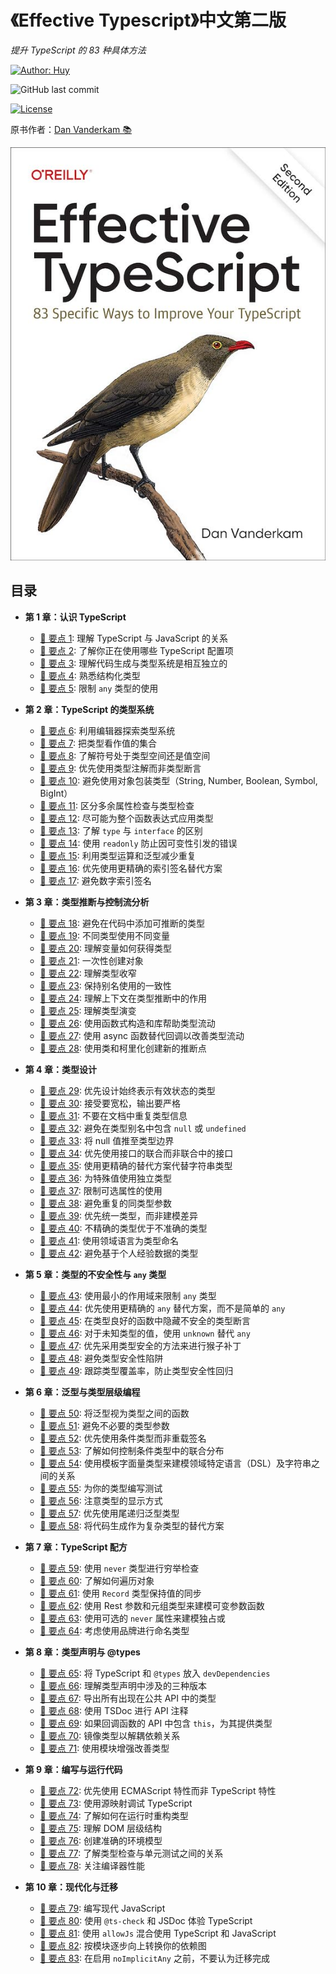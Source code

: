 # 《Effective Typescript》中文第二版

_提升 TypeScript 的 83 种具体方法_

[![Author: Huy](https://img.shields.io/badge/Author-huy-yellow)](https://github.com/rayadaschn)

![GitHub last commit](https://img.shields.io/github/last-commit/rayadaschn/effective-typeScript-2nd-edition-zh)

[![License](https://img.shields.io/badge/License-MIT-blue.svg)](https://opensource.org/licenses/MIT)

原书作者：[Dan Vanderkam 📚](https://github.com/danvk/effective-typescript)

![Effective Typescript](./imgs/cover.jpg)

## 目录

- **第 1 章：认识 TypeScript**

  - [📝 要点 1](./ch-intro/ts-vs-js.md): 理解 TypeScript 与 JavaScript 的关系
  - [📝 要点 2](./ch-intro/which-ts.md): 了解你正在使用哪些 TypeScript 配置项
  - [📝 要点 3](./ch-intro/independent.md): 理解代码生成与类型系统是相互独立的
  - [📝 要点 4](./ch-intro/structural.md): 熟悉结构化类型
  - [📝 要点 5](./ch-intro/any.md): 限制 `any` 类型的使用

- **第 2 章：TypeScript 的类型系统**

  - [📝 要点 6](./ch-types/editor.md): 利用编辑器探索类型系统
  - [📝 要点 7](./ch-types/types-as-sets.md): 把类型看作值的集合
  - [📝 要点 8](./ch-types/type-value-space.md): 了解符号处于类型空间还是值空间
  - [📝 要点 9](./ch-types/prefer-declarations-to-assertions.md): 优先使用类型注解而非类型断言
  - [📝 要点 10](./ch-types/avoid-object-wrapper-types.md): 避免使用对象包装类型（String, Number, Boolean, Symbol, BigInt）
  - [📝 要点 11](./ch-types/excess-property-checking.md): 区分多余属性检查与类型检查
  - [📝 要点 12](./ch-types/type-entire-functions.md): 尽可能为整个函数表达式应用类型
  - [📝 要点 13](./ch-types/type-vs-interface.md): 了解 `type` 与 `interface` 的区别
  - [📝 要点 14](./ch-types/readonly.md): 使用 `readonly` 防止因可变性引发的错误
  - [📝 要点 15](./ch-types/map-between-types.md): 利用类型运算和泛型减少重复
  - [📝 要点 16](./ch-types/index-for-dynamic.md): 优先使用更精确的索引签名替代方案
  - [📝 要点 17](./ch-types/number-index.md): 避免数字索引签名

- **第 3 章：类型推断与控制流分析**

  - [📝 要点 18](./ch-inference/avoid-inferable.md): 避免在代码中添加可推断的类型
  - [📝 要点 19](./ch-inference/one-var-one-type.md): 不同类型使用不同变量
  - [📝 要点 20](./ch-inference/widening.md): 理解变量如何获得类型
  - [📝 要点 21](./ch-inference/all-at-once.md): 一次性创建对象
  - [📝 要点 22](./ch-inference/narrowing.md): 理解类型收窄
  - [📝 要点 23](./ch-inference/avoid-aliasing.md): 保持别名使用的一致性
  - [📝 要点 24](./ch-inference/context-inference.md): 理解上下文在类型推断中的作用
  - [📝 要点 25](./ch-inference/evolving-any.md): 理解类型演变
  - [📝 要点 26](./ch-inference/functional-libraries.md): 使用函数式构造和库帮助类型流动
  - [📝 要点 27](./ch-inference/use-async-await.md): 使用 async 函数替代回调以改善类型流动
  - [📝 要点 28](./ch-inference/inference-sites.md): 使用类和柯里化创建新的推断点

- **第 4 章：类型设计**

  - [📝 要点 29](./ch-design/valid-states.md): 优先设计始终表示有效状态的类型
  - [📝 要点 30](./ch-design/loose-accept-strict-produce.md): 接受要宽松，输出要严格
  - [📝 要点 31](./ch-design/jsdoc-repeat.md): 不要在文档中重复类型信息
  - [📝 要点 32](./ch-design/null-in-type.md): 避免在类型别名中包含 `null` 或 `undefined`
  - [📝 要点 33](./ch-design/null-values-to-perimeter.md): 将 null 值推至类型边界
  - [📝 要点 34](./ch-design/union-of-interfaces.md): 优先使用接口的联合而非联合中的接口
  - [📝 要点 35](./ch-design/avoid-strings.md): 使用更精确的替代方案代替字符串类型
  - [📝 要点 36](./ch-design/in-domain-null.md): 为特殊值使用独立类型
  - [📝 要点 37](./ch-design/avoid-optional.md): 限制可选属性的使用
  - [📝 要点 38](./ch-design/same-type-params.md): 避免重复的同类型参数
  - [📝 要点 39](./ch-design/unify.md): 优先统一类型，而非建模差异
  - [📝 要点 40](./ch-design/incomplete-over-inaccurate.md): 不精确的类型优于不准确的类型
  - [📝 要点 41](./ch-design/language-of-domain.md): 使用领域语言为类型命名
  - [📝 要点 42](./ch-design/consider-codegen.md): 避免基于个人经验数据的类型

- **第 5 章：类型的不安全性与 `any` 类型**

  - [📝 要点 43](./ch-any/narrowest-any.md): 使用最小的作用域来限制 `any` 类型
  - [📝 要点 44](./ch-any/specific-any.md): 优先使用更精确的 `any` 替代方案，而不是简单的 `any`
  - [📝 要点 45](./ch-any/hide-unsafe-casts.md): 在类型良好的函数中隐藏不安全的类型断言
  - [📝 要点 46](./ch-any/never-unknown.md): 对于未知类型的值，使用 `unknown` 替代 `any`
  - [📝 要点 47](./ch-any/type-safe-monkey.md): 优先采用类型安全的方法来进行猴子补丁
  - [📝 要点 48](./ch-any/unsoundness.md): 避免类型安全性陷阱
  - [📝 要点 49](./ch-any/type-percentage.md): 跟踪类型覆盖率，防止类型安全性回归

- **第 6 章：泛型与类型层级编程**

  - [📝 要点 50](./ch-generics/functions-on-types.md): 将泛型视为类型之间的函数
  - [📝 要点 51](./ch-generics/golden-rule.md): 避免不必要的类型参数
  - [📝 要点 52](./ch-generics/conditional-overload.md): 优先使用条件类型而非重载签名
  - [📝 要点 53](./ch-generics/control-distribution.md): 了解如何控制条件类型中的联合分布
  - [📝 要点 54](./ch-generics/template-dsl.md): 使用模板字面量类型来建模领域特定语言（DSL）及字符串之间的关系
  - [📝 要点 55](./ch-generics/test-your-types.md): 为你的类型编写测试
  - [📝 要点 56](./ch-generics/type-display.md): 注意类型的显示方式
  - [📝 要点 57](./ch-generics/tail-recursion.md): 优先使用尾递归泛型类型
  - [📝 要点 58](./ch-generics/codegen-alt.md): 将代码生成作为复杂类型的替代方案

- **第 7 章：TypeScript 配方**

  - [📝 要点 59](./ch-recipes/exhaustiveness.md): 使用 `never` 类型进行穷举检查
  - [📝 要点 60](./ch-recipes/iterate-objects.md): 了解如何遍历对象
  - [📝 要点 61](./ch-recipes/values-in-sync.md): 使用 `Record` 类型保持值的同步
  - [📝 要点 62](./ch-recipes/conditional-varargs.md): 使用 Rest 参数和元组类型来建模可变参数函数
  - [📝 要点 63](./ch-recipes/optional-never.md): 使用可选的 `never` 属性来建模独占或
  - [📝 要点 64](./ch-recipes/brands.md): 考虑使用品牌进行命名类型

- **第 8 章：类型声明与 @types**

  - [📝 要点 65](./ch-declarations/dev-dependencies.md): 将 TypeScript 和 `@types` 放入 `devDependencies`
  - [📝 要点 66](./ch-declarations/three-versions.md): 理解类型声明中涉及的三种版本
  - [📝 要点 67](./ch-declarations/export-your-types.md): 导出所有出现在公共 API 中的类型
  - [📝 要点 68](./ch-declarations/use-tsdoc.md): 使用 TSDoc 进行 API 注释
  - [📝 要点 69](./ch-declarations/this-in-callbacks.md): 如果回调函数的 API 中包含 `this`，为其提供类型
  - [📝 要点 70](./ch-declarations/mirror-types-for-deps.md): 镜像类型以解耦依赖关系
  - [📝 要点 71](./ch-declarations/augment-improve.md): 使用模块增强改善类型

- **第 9 章：编写与运行代码**

  - [📝 要点 72](./ch-write-run/avoid-non-ecma.md): 优先使用 ECMAScript 特性而非 TypeScript 特性
  - [📝 要点 73](./ch-write-run/source-maps-debug.md): 使用源映射调试 TypeScript
  - [📝 要点 74](./ch-write-run/runtime-types.md): 了解如何在运行时重构类型
  - [📝 要点 75](./ch-write-run/understand-the-dom.md): 理解 DOM 层级结构
  - [📝 要点 76](./ch-write-run/model-env.md): 创建准确的环境模型
  - [📝 要点 77](./ch-write-run/types-or-tests.md): 了解类型检查与单元测试之间的关系
  - [📝 要点 78](./ch-write-run/performance.md): 关注编译器性能

- **第 10 章：现代化与迁移**
  - [📝 要点 79](./ch-migrate/write-modern-js.md): 编写现代 JavaScript
  - [📝 要点 80](./ch-migrate/jsdoc-tscheck.md): 使用 `@ts-check` 和 JSDoc 体验 TypeScript
  - [📝 要点 81](./ch-migrate/allowjs.md): 使用 `allowJs` 混合使用 TypeScript 和 JavaScript
  - [📝 要点 82](./ch-migrate/convert-up-the-graph.md): 按模块逐步向上转换你的依赖图
  - [📝 要点 83](./ch-migrate/start-loose.md): 在启用 `noImplicitAny` 之前，不要认为迁移完成
